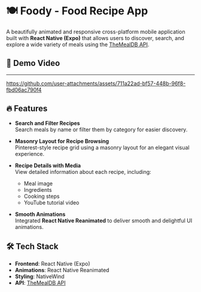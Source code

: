# 🍽️ Foody - Food Recipe App

A beautifully animated and responsive cross-platform mobile application built with **React Native (Expo)** that allows users to discover, search, and explore a wide variety of meals using the [TheMealDB API](https://www.themealdb.com/api.php).

## 📸 Demo Video
---


https://github.com/user-attachments/assets/711a22ad-bf57-448b-96f8-fbd06ac790f4





## 🔥 Features

- **Search and Filter Recipes**  
  Search meals by name or filter them by category for easier discovery.

- **Masonry Layout for Recipe Browsing**  
  Pinterest-style recipe grid using a masonry layout for an elegant visual experience.

- **Recipe Details with Media**  
  View detailed information about each recipe, including:
  - Meal image
  - Ingredients
  - Cooking steps
  - YouTube tutorial video

- **Smooth Animations**  
  Integrated **React Native Reanimated** to deliver smooth and delightful UI animations.

## 🛠️ Tech Stack

- **Frontend**: React Native (Expo)
- **Animations**: React Native Reanimated
- **Styling**: NativeWind 
- **API**: [TheMealDB API](https://www.themealdb.com/api.php)

